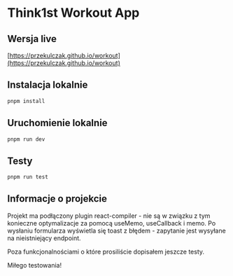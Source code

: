# Think1st Workout App

## Wersja live
[https://przekulczak.github.io/workout](https://przekulczak.github.io/workout)

## Instalacja lokalnie
```bash
pnpm install
```

## Uruchomienie lokalnie
```bash
pnpm run dev
```

## Testy
```bash
pnpm run test
```

## Informacje o projekcie
Projekt ma podłączony plugin react-compiler - nie są w związku z tym konieczne optymalizacje za pomocą useMemo, useCallback i memo. Po wysłaniu formularza wyświetla się toast z błędem - zapytanie jest wysyłane na nieistniejący endpoint.

Poza funkcjonalnościami o które prosiliście dopisałem jeszcze testy.

Miłego testowania!
